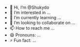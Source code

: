 - 👋 Hi, I’m @Shukydo
- 👀 I’m interested in ...
- 🌱 I’m currently learning ...
- 💞️ I’m looking to collaborate on ...
- 📫 How to reach me ...
- 😄 Pronouns: ...
- ⚡ Fun fact: ...

<!---
Shukydo/Shukydo is a ✨ special ✨ repository because its `README.md` (this file) appears on your GitHub profile.
You can click the Preview link to take a look at your changes.
--->
